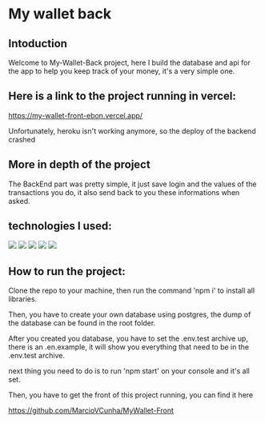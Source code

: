 <h1>My wallet back</h1>

<h2>Intoduction</h2>

Welcome to My-Wallet-Back project, here I build the database and api for the app to help you keep track of your money, it's a very simple one.

<h2>Here is a link to the project running in vercel:</h2>

https://my-wallet-front-ebon.vercel.app/

Unfortunately, heroku isn't working anymore, so the deploy of the backend crashed

<h2>More in depth of the project</h2>

The BackEnd part was pretty simple, it just save login and the values of the transactions you do, it also send back to you these informations when asked.

<h2>technologies I used:</h2>

<img src='https://img.shields.io/badge/JavaScript-323330?style=for-the-badge&logo=javascript&logoColor=F7DF1E'>
<img src='https://img.shields.io/badge/PostgreSQL-316192?style=for-the-badge&logo=postgresql&logoColor=white'>
<img src='https://img.shields.io/badge/npm-CB3837?style=for-the-badge&logo=npm&logoColor=white'>
<img src='https://img.shields.io/badge/Express.js-000000?style=for-the-badge&logo=express&logoColor=white'>
<img src='https://img.shields.io/badge/Heroku-430098?style=for-the-badge&logo=heroku&logoColor=white'>

<h2>How to run the project:</h2>

Clone the repo to your machine, then run the command 'npm i' to install all libraries.

Then, you have to create your own database using postgres, the dump of the database can be found in the root folder.

After you created you database, you have to set the .env.test archive up, there is an .en.example, it will show you everything that need to be in the .env.test archive.

next thing you need to do is to run 'npm start' on your console and it's all set.

Then, you have to get the front of this project running, you can find it here

https://github.com/MarcioVCunha/MyWallet-Front
